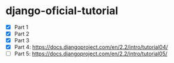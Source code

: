 # django-oficial-tutorial

- [x] Part 1
- [x] Part 2
- [x] Part 3
- [x] Part 4: https://docs.djangoproject.com/en/2.2/intro/tutorial04/
- [ ] Part 5: https://docs.djangoproject.com/en/2.2/intro/tutorial05/
